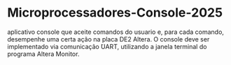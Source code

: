 # Microprocessadores-Console-2025
aplicativo console que aceite comandos do usuario e, para cada comando, desempenhe uma certa ação na placa DE2 Altera. 
O console deve ser implementado via comunicação ̃UART, utilizando a janela terminal do programa Altera Monitor.

